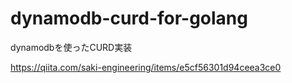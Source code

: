 # dynamodb-curd-for-golang
dynamodbを使ったCURD実装

https://qiita.com/saki-engineering/items/e5cf56301d94ceea3ce0
